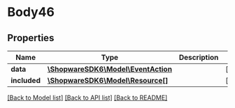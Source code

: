 # Body46

## Properties
Name | Type | Description | Notes
------------ | ------------- | ------------- | -------------
**data** | [**\ShopwareSDK6\Model\EventAction**](EventAction.md) |  | [optional] 
**included** | [**\ShopwareSDK6\Model\Resource[]**](Resource.md) |  | [optional] 

[[Back to Model list]](../../README.md#documentation-for-models) [[Back to API list]](../../README.md#documentation-for-api-endpoints) [[Back to README]](../../README.md)

